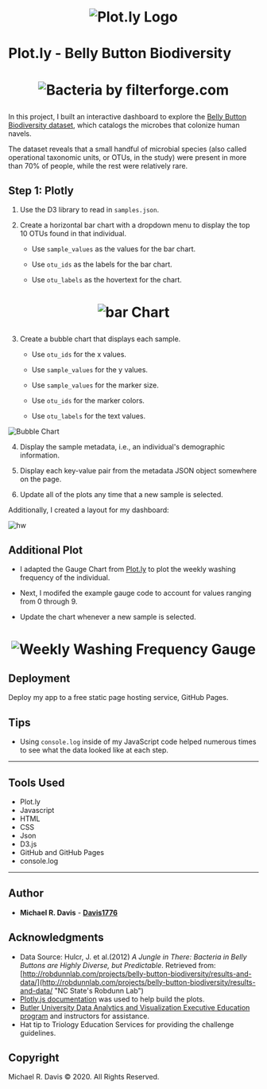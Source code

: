 # <p align="center"> ![Plot.ly Logo](Images/PlotlyLogo.svg) </p>

# Plot.ly - Belly Button Biodiversity

# <p align="center"> ![Bacteria by filterforge.com](Images/bacteria.jpg) </p>

In this project, I built an interactive dashboard to explore the [Belly Button Biodiversity dataset](http://robdunnlab.com/projects/belly-button-biodiversity/ "NC State's Public Science Lab"), which catalogs the microbes that colonize human navels.

The dataset reveals that a small handful of microbial species (also called operational taxonomic units, or OTUs, in the study) were present in more than 70% of people, while the rest were relatively rare.

## Step 1: Plotly

1. Use the D3 library to read in `samples.json`.

2. Create a horizontal bar chart with a dropdown menu to display the top 10 OTUs found in that individual.

    * Use `sample_values` as the values for the bar chart.

    * Use `otu_ids` as the labels for the bar chart.

    * Use `otu_labels` as the hovertext for the chart.

# <p align="center"> ![bar Chart](Images/MRD_Bar_Chart.png) </p>

3. Create a bubble chart that displays each sample.

    * Use `otu_ids` for the x values.

    * Use `sample_values` for the y values.

    * Use `sample_values` for the marker size.

    * Use `otu_ids` for the marker colors.

    * Use `otu_labels` for the text values.

![Bubble Chart](Images/MRD_Bubble_Chart.png)

4. Display the sample metadata, i.e., an individual's demographic information.

5. Display each key-value pair from the metadata JSON object somewhere on the page.

6. Update all of the plots any time that a new sample is selected.

Additionally, I created a layout for my dashboard:

![hw](Images/MRD_Dashboard.png)

## Additional Plot

* I adapted the Gauge Chart from [Plot.ly](https://plot.ly/javascript/gauge-charts "Plot.ly") to plot the weekly washing frequency of the individual.

* Next, I modifed the example gauge code to account for values ranging from 0 through 9.

* Update the chart whenever a new sample is selected.

# <p align="center"> ![Weekly Washing Frequency Gauge](Images/MRD_Gauge_Plot.png) </p>

## Deployment

Deploy my app to a free static page hosting service, GitHub Pages.


## Tips

* Using `console.log` inside of my JavaScript code helped numerous times to see what the data looked like at each step.

- - -
## Tools Used

* Plot.ly
* Javascript
* HTML
* CSS
* Json
* D3.js
* GitHub and GitHub Pages
* console.log

- - -
## Author

* **Michael R. Davis** - **[Davis1776](https://github.com/Davis1776 "GitHub for Michael Davis")**

## Acknowledgments

* Data Source: Hulcr, J. et al.(2012) _A Jungle in There: Bacteria in Belly Buttons are Highly Diverse, but Predictable_. Retrieved from: [http://robdunnlab.com/projects/belly-button-biodiversity/results-and-data/](http://robdunnlab.com/projects/belly-button-biodiversity/results-and-data/ "NC State's Robdunn Lab")
* [Plotly.js documentation](https://plot.ly/javascript/ "Plot.ly") was used to help build the plots.
* [Butler University Data Analytics and Visualization Executive Education program](https://www.butler.edu/executive-education "Butler University Executive Education homepage") and instructors for assistance.
* Hat tip to Triology Education Services for providing the challenge guidelines.

## Copyright
Michael R. Davis :copyright: 2020. All Rights Reserved.